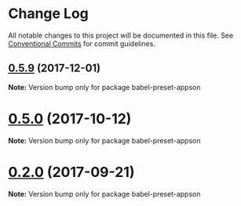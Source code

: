 # Change Log

All notable changes to this project will be documented in this file.
See [Conventional Commits](https://conventionalcommits.org) for commit guidelines.

<a name="0.5.9"></a>
## [0.5.9](https://github.com/one-market/appson/compare/v0.5.8...v0.5.9) (2017-12-01)




**Note:** Version bump only for package babel-preset-appson

<a name="0.5.0"></a>
# [0.5.0](https://github.com/one-market/appson/compare/v0.4.7...v0.5.0) (2017-10-12)




**Note:** Version bump only for package babel-preset-appson

<a name="0.2.0"></a>
# [0.2.0](https://github.com/one-market/appson/compare/v0.1.0...v0.2.0) (2017-09-21)




**Note:** Version bump only for package babel-preset-appson
